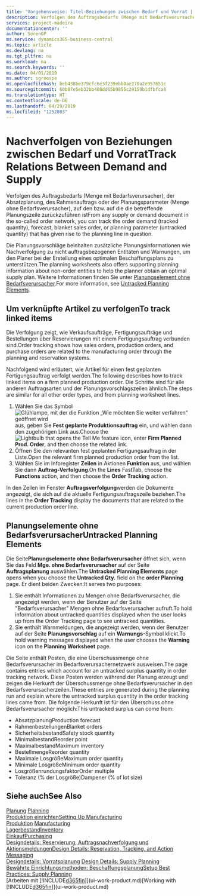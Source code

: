 ```yaml
---
title: 'Vorgehensweise: Titel-Beziehungen zwischen Bedarf und Vorrat | Microsoft Docs'
description: Verfolgen des Auftragsbedarfs (Menge mit Bedarfsverursacher), der Absatzplanung, des Rahmenauftrags oder der Planungsparameter (Menge ohne Bedarfsverursacher), auf den bzw. auf die die betreffende Planungszeile zurückzuführen ist
services: project-madeira
documentationcenter: ''
author: SorenGP
ms.service: dynamics365-business-central
ms.topic: article
ms.devlang: na
ms.tgt_pltfrm: na
ms.workload: na
ms.search.keywords: ''
ms.date: 04/01/2019
ms.author: sgroespe
ms.openlocfilehash: beb438be379cfc6e3f239ebb0ae270a2e957651c
ms.sourcegitcommit: 60b87e5eb32bb408dd65b9855c29159b1dfbfca8
ms.translationtype: HT
ms.contentlocale: de-DE
ms.lasthandoff: 04/29/2019
ms.locfileid: "1252803"
---
```

# <a name="track-relations-between-demand-and-supply"></a><span data-ttu-id="406c4-103">Nachverfolgen von Beziehungen zwischen Bedarf und Vorrat</span><span class="sxs-lookup"><span data-stu-id="406c4-103">Track Relations Between Demand and Supply</span></span>
<span data-ttu-id="406c4-104">Verfolgen des Auftragsbedarfs (Menge mit Bedarfsverursacher), der Absatzplanung, des Rahmenauftrags oder der Planungsparameter (Menge ohne Bedarfsverursacher), auf den bzw. auf die die betreffende Planungszeile zurückzuführen ist</span><span class="sxs-lookup"><span data-stu-id="406c4-104">From any supply or demand document in the so-called order network, you can track the order demand (tracked quantity), forecast, blanket sales order, or planning parameter (untracked quantity) that has given rise to the planning line in question.</span></span>

<span data-ttu-id="406c4-105">Die Planungsvorschläge beinhalten zusätzliche Planungsinformationen wie  Nachverfolgung zu nicht auftragsbezogenen Entitäten und  Warnungen, um den Planer bei der Erstellung eines optimalen Beschaffungsplans zu unterstützen.</span><span class="sxs-lookup"><span data-stu-id="406c4-105">The planning worksheets also offers supporting planning information about non-order entities to help the planner obtain an optimal supply plan.</span></span> <span data-ttu-id="406c4-106">Weitere Informationen finden Sie unter [Planungselement ohne Bedarfsverursacher](production-how-track-demand-supply.md#untracked-planning-elements).</span><span class="sxs-lookup"><span data-stu-id="406c4-106">For more information, see [Untracked Planning Elements](production-how-track-demand-supply.md#untracked-planning-elements).</span></span>

## <a name="to-track-linked-items"></a><span data-ttu-id="406c4-107">Um verknüpfte Artikel zu verfolgen</span><span class="sxs-lookup"><span data-stu-id="406c4-107">To track linked items</span></span>
<span data-ttu-id="406c4-108">Die Verfolgung zeigt, wie Verkaufsaufträge, Fertigungsaufträge und Bestellungen über Reservierungen mit einem Fertigungsauftrag verbunden sind.</span><span class="sxs-lookup"><span data-stu-id="406c4-108">Order tracking shows how sales orders, production orders, and purchase orders are related to the manufacturing order through the planning and reservation systems.</span></span>

<span data-ttu-id="406c4-109">Nachfolgend wird erläutert, wie Artikel für einen fest geplanten Fertigungsauftrag verfolgt werden.</span><span class="sxs-lookup"><span data-stu-id="406c4-109">The following describes how to track linked items on a firm planned production order.</span></span> <span data-ttu-id="406c4-110">Die Schritte sind für alle anderen Auftragsarten und der Planungsvorschlagszeilen ähnlich.</span><span class="sxs-lookup"><span data-stu-id="406c4-110">The steps are similar for all other order types, and from planning worksheet lines.</span></span>

1. <span data-ttu-id="406c4-111">Wählen Sie das Symbol ![Glühlampe, mit der die Funktion „Wie möchten Sie weiter verfahren“ geöffnet wird](media/ui-search/search_small.png "Wie möchten Sie weiter verfahren?") aus, geben Sie **Fest geplante Produktionsauftrag** ein, und wählen dann den zugehörigen Link aus.</span><span class="sxs-lookup"><span data-stu-id="406c4-111">Choose the ![Lightbulb that opens the Tell Me feature](media/ui-search/search_small.png "Tell me what you want to do") icon, enter **Firm Planned Prod. Order**, and then choose the related link.</span></span>
2. <span data-ttu-id="406c4-112">Öffnen Sie den relevanten fest geplanten Fertigungsauftrag in der Liste.</span><span class="sxs-lookup"><span data-stu-id="406c4-112">Open the relevant firm planned production order from the list.</span></span>
3. <span data-ttu-id="406c4-113">Wählen Sie im Inforegister **Zeilen** in Aktionen **Funktion** aus, und wählen Sie dann **Auftrag-Verfolgung**.</span><span class="sxs-lookup"><span data-stu-id="406c4-113">On the **Lines** FastTab, choose the **Functions** action, and then choose the **Order Tracking** action.</span></span>

<span data-ttu-id="406c4-114">In den Zeilen im Fenster  **Auftragsverfolgung**werden die Dokumente angezeigt, die sich auf die aktuelle Fertigungsauftragszeile beziehen.</span><span class="sxs-lookup"><span data-stu-id="406c4-114">The lines in the **Order Tracking** display the documents that are related to the current production order line.</span></span>

## <a name="untracked-planning-elements"></a><span data-ttu-id="406c4-115">Planungselemente ohne Bedarfsverursacher</span><span class="sxs-lookup"><span data-stu-id="406c4-115">Untracked Planning Elements</span></span>
<span data-ttu-id="406c4-116">Die Seite**Planungselemente ohne Bedarfsverursacher** öffnet sich, wenn Sie das Feld **Mge. ohne Bedarfsverursacher** auf der Seite **Auftragsplanung** auswählen.</span><span class="sxs-lookup"><span data-stu-id="406c4-116">The **Untracked Planning Elements** page opens when you choose the **Untracked Qty.** field on the **order Planning** page.</span></span> <span data-ttu-id="406c4-117">Er dient beiden Zwecken:</span><span class="sxs-lookup"><span data-stu-id="406c4-117">It serves two purposes:</span></span>

1. <span data-ttu-id="406c4-118">Sie enthält Informationen zu Mengen ohne Bedarfsverursacher, die angezeigt werden, wenn der Benutzer auf der Seite "Bedarfsverursacher" Mengen ohne Bedarfsverursacher aufruft.</span><span class="sxs-lookup"><span data-stu-id="406c4-118">To hold information about untracked quantities displayed when the user looks up from the Order Tracking page to see untracked quantities.</span></span>
2. <span data-ttu-id="406c4-119">Sie enthält Warnmeldungen, die angezeigt werden, wenn der Benutzer auf der Seite **Planungsvorschlag** auf ein **Warnungs**-Symbol klickt.</span><span class="sxs-lookup"><span data-stu-id="406c4-119">To hold warning messages displayed when the user chooses the **Warning** icon on the **Planning Worksheet** page.</span></span>

<span data-ttu-id="406c4-120">Die Seite enthält Posten, die eine Überschussmenge ohne Bedarfsverursacher im Bedarfsverursachernetzwerk ausweisen.</span><span class="sxs-lookup"><span data-stu-id="406c4-120">The page contains entries which account for an untracked surplus quantity in order tracking network.</span></span> <span data-ttu-id="406c4-121">Diese Posten werden während der Planung erzeugt und zeigen die Herkunft der Überschussmenge ohne Bedarfsverursacher in den Bedarfsverursacherzeilen.</span><span class="sxs-lookup"><span data-stu-id="406c4-121">These entries are generated during the planning run and explain where the untracked surplus quantity in the order tracking lines came from.</span></span> <span data-ttu-id="406c4-122">Die folgende Herkunft ist für den Überschuss ohne Bedarfsverursacher möglich:</span><span class="sxs-lookup"><span data-stu-id="406c4-122">This untracked surplus can come from:</span></span>

- <span data-ttu-id="406c4-123">Absatzplanung</span><span class="sxs-lookup"><span data-stu-id="406c4-123">Production forecast</span></span>
- <span data-ttu-id="406c4-124">Rahmenbestellungen</span><span class="sxs-lookup"><span data-stu-id="406c4-124">Blanket orders</span></span>
- <span data-ttu-id="406c4-125">Sicherheitsbestand</span><span class="sxs-lookup"><span data-stu-id="406c4-125">Safety stock quantity</span></span>
- <span data-ttu-id="406c4-126">Minimalbestand</span><span class="sxs-lookup"><span data-stu-id="406c4-126">Reorder point</span></span>
- <span data-ttu-id="406c4-127">Maximalbestand</span><span class="sxs-lookup"><span data-stu-id="406c4-127">Maximum inventory</span></span>
- <span data-ttu-id="406c4-128">Bestellmenge</span><span class="sxs-lookup"><span data-stu-id="406c4-128">Reorder quantity</span></span>
- <span data-ttu-id="406c4-129">Maximale Losgröße</span><span class="sxs-lookup"><span data-stu-id="406c4-129">Maximum order quantity</span></span>
- <span data-ttu-id="406c4-130">Minimale Losgröße</span><span class="sxs-lookup"><span data-stu-id="406c4-130">Minimum order quantity</span></span>
- <span data-ttu-id="406c4-131">Losgrößenrundungsfaktor</span><span class="sxs-lookup"><span data-stu-id="406c4-131">Order multiple</span></span>
- <span data-ttu-id="406c4-132">Toleranz (% der Losgröße)</span><span class="sxs-lookup"><span data-stu-id="406c4-132">Dampener (% of lot size)</span></span>

## <a name="see-also"></a><span data-ttu-id="406c4-133">Siehe auch</span><span class="sxs-lookup"><span data-stu-id="406c4-133">See Also</span></span>  
<span data-ttu-id="406c4-134">[Planung](production-planning.md) </span><span class="sxs-lookup"><span data-stu-id="406c4-134">[Planning](production-planning.md) </span></span>  
[<span data-ttu-id="406c4-135">Produktion einrichten</span><span class="sxs-lookup"><span data-stu-id="406c4-135">Setting Up Manufacturing</span></span>](production-configure-production-processes.md)  
<span data-ttu-id="406c4-136">[Produktion](production-manage-manufacturing.md)  </span><span class="sxs-lookup"><span data-stu-id="406c4-136">[Manufacturing](production-manage-manufacturing.md)  </span></span>  
[<span data-ttu-id="406c4-137">Lagerbestand</span><span class="sxs-lookup"><span data-stu-id="406c4-137">Inventory</span></span>](inventory-manage-inventory.md)  
[<span data-ttu-id="406c4-138">Einkauf</span><span class="sxs-lookup"><span data-stu-id="406c4-138">Purchasing</span></span>](purchasing-manage-purchasing.md)  
[<span data-ttu-id="406c4-139">Designdetails: Reservierung, Auftragsnachverfolgung und Aktionsmeldungen</span><span class="sxs-lookup"><span data-stu-id="406c4-139">Design Details: Reservation, Tracking, and Action Messaging</span></span>](design-details-reservation-order-tracking-and-action-messaging.md)  
<span data-ttu-id="406c4-140">[Designdetails: Vorratsplanung](design-details-supply-planning.md) </span><span class="sxs-lookup"><span data-stu-id="406c4-140">[Design Details: Supply Planning](design-details-supply-planning.md) </span></span>  
[<span data-ttu-id="406c4-141">Bewährte Einrichtungsmethoden: Beschaffungsplanung</span><span class="sxs-lookup"><span data-stu-id="406c4-141">Setup Best Practices: Supply Planning</span></span>](setup-best-practices-supply-planning.md)  
<span data-ttu-id="406c4-142">[Arbeiten mit [!INCLUDE[d365fin](includes/d365fin_md.md)]](ui-work-product.md)</span><span class="sxs-lookup"><span data-stu-id="406c4-142">[Working with [!INCLUDE[d365fin](includes/d365fin_md.md)]](ui-work-product.md)</span></span>
